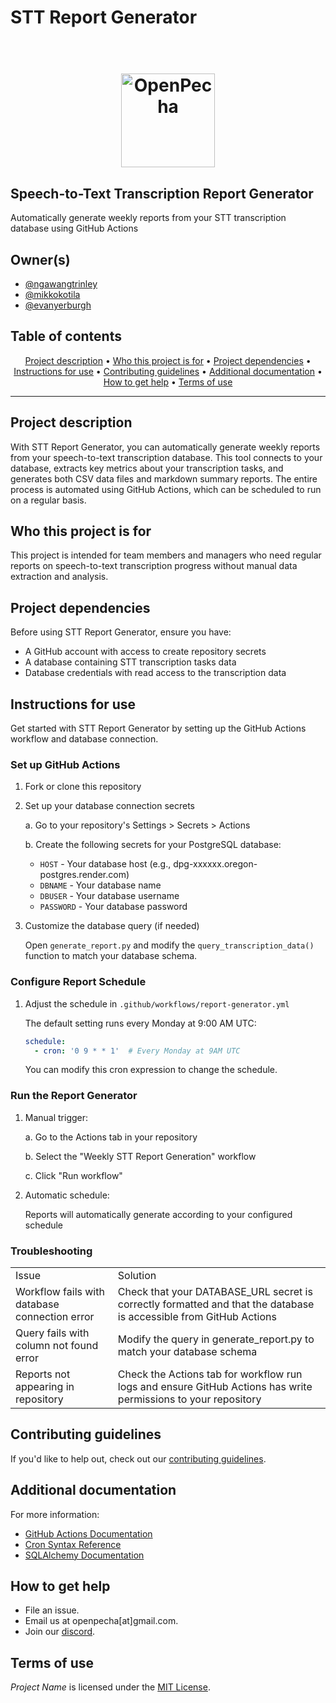 # STT Report Generator

<h1 align="center">
  <br>
  <a href="https://openpecha.org"><img src="https://avatars.githubusercontent.com/u/82142807?s=400&u=19e108a15566f3a1449bafb03b8dd706a72aebcd&v=4" alt="OpenPecha" width="150"></a>
  <br>
</h1>

## Speech-to-Text Transcription Report Generator
Automatically generate weekly reports from your STT transcription database using GitHub Actions

## Owner(s)

- [@ngawangtrinley](https://github.com/ngawangtrinley)
- [@mikkokotila](https://github.com/mikkokotila)
- [@evanyerburgh](https://github.com/evanyerburgh)


## Table of contents
<p align="center">
  <a href="#project-description">Project description</a> •
  <a href="#who-this-project-is-for">Who this project is for</a> •
  <a href="#project-dependencies">Project dependencies</a> •
  <a href="#instructions-for-use">Instructions for use</a> •
  <a href="#contributing-guidelines">Contributing guidelines</a> •
  <a href="#additional-documentation">Additional documentation</a> •
  <a href="#how-to-get-help">How to get help</a> •
  <a href="#terms-of-use">Terms of use</a>
</p>
<hr>

## Project description

With STT Report Generator, you can automatically generate weekly reports from your speech-to-text transcription database. This tool connects to your database, extracts key metrics about your transcription tasks, and generates both CSV data files and markdown summary reports. The entire process is automated using GitHub Actions, which can be scheduled to run on a regular basis.


## Who this project is for
This project is intended for team members and managers who need regular reports on speech-to-text transcription progress without manual data extraction and analysis.


## Project dependencies
Before using STT Report Generator, ensure you have:
* A GitHub account with access to create repository secrets
* A database containing STT transcription tasks data
* Database credentials with read access to the transcription data


## Instructions for use
Get started with STT Report Generator by setting up the GitHub Actions workflow and database connection.

### Set up GitHub Actions
1. Fork or clone this repository

2. Set up your database connection secrets
   
   a. Go to your repository's Settings > Secrets > Actions
   
   b. Create the following secrets for your PostgreSQL database:
      - `HOST` - Your database host (e.g., dpg-xxxxxx.oregon-postgres.render.com)
      - `DBNAME` - Your database name
      - `DBUSER` - Your database username
      - `PASSWORD` - Your database password

3. Customize the database query (if needed)
   
   Open `generate_report.py` and modify the `query_transcription_data()` function to match your database schema.

### Configure Report Schedule
1. Adjust the schedule in `.github/workflows/report-generator.yml`
   
   The default setting runs every Monday at 9:00 AM UTC:
   ```yaml
   schedule:
     - cron: '0 9 * * 1'  # Every Monday at 9AM UTC
   ```
   
   You can modify this cron expression to change the schedule.

### Run the Report Generator
1. Manual trigger:
   
   a. Go to the Actions tab in your repository
   
   b. Select the "Weekly STT Report Generation" workflow
   
   c. Click "Run workflow"

2. Automatic schedule:
   
   Reports will automatically generate according to your configured schedule


### Troubleshooting

<table>
  <tr>
   <td>
    Issue
   </td>
   <td>
    Solution
   </td>
  </tr>
  <tr>
   <td>
    Workflow fails with database connection error
   </td>
   <td>
    Check that your DATABASE_URL secret is correctly formatted and that the database is accessible from GitHub Actions
   </td>
  </tr>
  <tr>
   <td>
    Query fails with column not found error
   </td>
   <td>
    Modify the query in generate_report.py to match your database schema
   </td>
  </tr>
  <tr>
   <td>
    Reports not appearing in repository
   </td>
   <td>
    Check the Actions tab for workflow run logs and ensure GitHub Actions has write permissions to your repository
   </td>
  </tr>
</table>


## Contributing guidelines
If you'd like to help out, check out our [contributing guidelines](/CONTRIBUTING.md).


## Additional documentation

For more information:
* [GitHub Actions Documentation](https://docs.github.com/en/actions)
* [Cron Syntax Reference](https://crontab.guru/)
* [SQLAlchemy Documentation](https://docs.sqlalchemy.org/)


## How to get help
* File an issue.
* Email us at openpecha[at]gmail.com.
* Join our [discord](https://discord.com/invite/7GFpPFSTeA).


## Terms of use
_Project Name_ is licensed under the [MIT License](/LICENSE.md).
